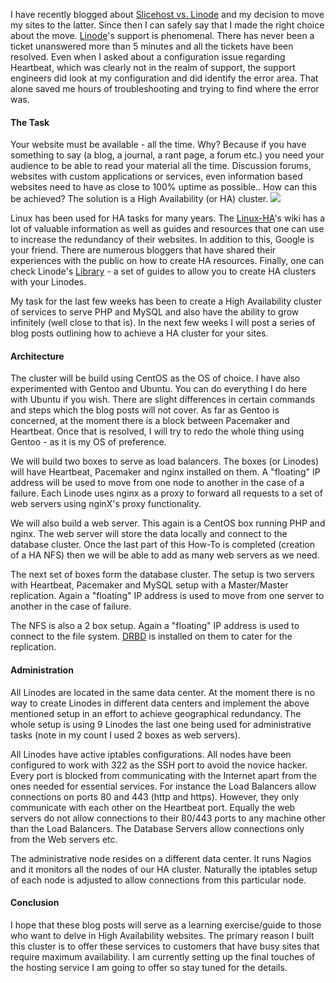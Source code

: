 I have recently blogged about [Slicehost vs. Linode](/post/slicehost-vs-linode-hosting-vps) and my decision to move my sites to the latter. Since then I can safely say that I made the right choice about the move. [Linode](http://www.linode.com)'s support is phenomenal. There has never been a ticket unanswered more than 5 minutes and all the tickets have been resolved. Even when I asked about a configuration issue regarding Heartbeat, which was clearly not in the realm of support, the support engineers did look at my configuration and did identify the error area. That alone saved me hours of troubleshooting and trying to find where the error was.

#### The Task

Your website must be available - all the time. Why? Because if you have something to say (a blog, a journal, a rant page, a forum etc.) you need your audience to be able to read your material all the time. Discussion forums, websites with custom applications or services, even information based websites need to have as close to 100% uptime as possible.. How can this be achieved? The solution is a High Availability (or HA) cluster.</span>
<img class="post-image" src="{{ cdnUrl }}/files/2011-04-04-ha.jpg" />

Linux has been used for HA tasks for many years. The [Linux-HA](http://www.linux-ha.org/wiki/Main_Page)'s wiki has a lot of valuable information as well as guides and resources that one can use to increase the redundancy of their websites. In addition to this, Google is your friend. There are numerous bloggers that have shared their experiences with the public on how to create HA resources. Finally, one can check Linode's [Library](http://library.linode.com/) - a set of guides to allow you to create HA clusters with your Linodes.

My task for the last few weeks has been to create a High Availability cluster of services to serve PHP and MySQL and also have the ability to grow infinitely (well close to that is). In the next few weeks I will post a series of blog posts outlining how to achieve a HA cluster for your sites.

#### Architecture

The cluster will be build using CentOS as the OS of choice. I have also experimented with Gentoo and Ubuntu. You can do everything I do here with Ubuntu if you wish. There are slight differences in certain commands and steps which the blog posts will not cover. As far as Gentoo is concerned, at the moment there is a block between Pacemaker and Heartbeat. Once that is resolved, I will try to redo the whole thing using Gentoo - as it is my OS of preference.

We will build two boxes to serve as load balancers. The boxes (or Linodes) will have Heartbeat, Pacemaker and nginx installed on them. A "floating" IP address will be used to move from one node to another in the case of a failure. Each Linode uses nginx as a proxy to forward all requests to a set of web servers using nginX's proxy functionality.

We will also build a web server. This again is a CentOS box running PHP and nginx. The web server will store the data locally and connect to the database cluster. Once the last part of this How-To is completed (creation of a HA NFS) then we will be able to add as many web servers as we need.

The next set of boxes form the database cluster. The setup is two servers with Heartbeat, Pacemaker and MySQL setup with a Master/Master replication. Again a "floating" IP address is used to move from one server to another in the case of failure.

The NFS is also a 2 box setup. Again a "floating" IP address is used to connect to the file system. [DRBD](http://www.drbd.org/) is installed on them to cater for the replication.

#### Administration

All Linodes are located in the same data center. At the moment there is no way to create Linodes in different data centers and implement the above mentioned setup in an effort to achieve geographical redundancy.&nbsp;The whole setup is using 9 Linodes the last one being used for administrative tasks (note in my count I used 2 boxes as web servers).

All Linodes have active iptables configurations. All nodes have been configured to work with 322 as the SSH port to avoid the novice hacker. Every port is blocked from communicating with the Internet apart from the ones needed for essential services. For instance the Load Balancers allow connections on ports 80 and 443 (http and https). However, they only communicate with each other on the Heartbeat port. Equally the web servers do not allow connections to their 80/443 ports to any machine other than the Load Balancers. The Database Servers allow connections only from the Web servers etc.

The administrative node resides on a different data center. It runs Nagios and it monitors all the nodes of our HA cluster. Naturally the iptables setup of each node is adjusted to allow connections from this particular node.


#### Conclusion

I hope that these blog posts will serve as a learning exercise/guide to those who want to delve in High Availability websites. The primary reason I built this cluster is to offer these services to customers that have busy sites that require maximum availability. I am currently setting up the final touches of the hosting service I am going to offer so stay tuned for the details.
